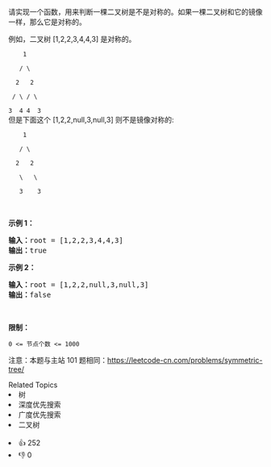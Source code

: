 <p>请实现一个函数，用来判断一棵二叉树是不是对称的。如果一棵二叉树和它的镜像一样，那么它是对称的。</p>

<p>例如，二叉树&nbsp;[1,2,2,3,4,4,3] 是对称的。</p>

<p><code>&nbsp; &nbsp; 1<br>
&nbsp; &nbsp;/ \<br>
&nbsp; 2 &nbsp; 2<br>
&nbsp;/ \ / \<br>
3 &nbsp;4 4 &nbsp;3</code><br>
但是下面这个&nbsp;[1,2,2,null,3,null,3] 则不是镜像对称的:</p>

<p><code>&nbsp; &nbsp; 1<br>
&nbsp; &nbsp;/ \<br>
&nbsp; 2 &nbsp; 2<br>
&nbsp; &nbsp;\ &nbsp; \<br>
&nbsp; &nbsp;3 &nbsp; &nbsp;3</code></p>

<p>&nbsp;</p>

<p><strong>示例 1：</strong></p>

<pre><strong>输入：</strong>root = [1,2,2,3,4,4,3]
<strong>输出：</strong>true
</pre>

<p><strong>示例 2：</strong></p>

<pre><strong>输入：</strong>root = [1,2,2,null,3,null,3]
<strong>输出：</strong>false</pre>

<p>&nbsp;</p>

<p><strong>限制：</strong></p>

<p><code>0 &lt;= 节点个数 &lt;= 1000</code></p>

<p>注意：本题与主站 101 题相同：<a href="https://leetcode-cn.com/problems/symmetric-tree/">https://leetcode-cn.com/problems/symmetric-tree/</a></p>
<div><div>Related Topics</div><div><li>树</li><li>深度优先搜索</li><li>广度优先搜索</li><li>二叉树</li></div></div><br><div><li>👍 252</li><li>👎 0</li></div>